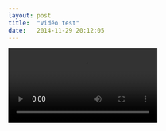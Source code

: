 ```yaml
---
layout: post
title:  "Vidéo test"
date:   2014-11-29 20:12:05
---
```





<video controls src= "http://foad-images.simplon.co/s09/Agiletour.mp4">
</video>
